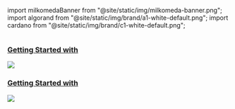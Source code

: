 import milkomedaBanner from "@site/static/img/milkomeda-banner.png";
import algorand from "@site/static/img/brand/a1-white-default.png";
import cardano from "@site/static/img/brand/c1-white-default.png";

<img src={milkomedaBanner} className="img-full" alt="" />


<nav class="pagination-nav docusaurus-mt-lg" aria-label="Docs pages">
    <a class="pagination-nav__link pagination-nav__link--prev" href="/home/intro-c1">
        <h3 class="text-center items-center">
            Getting Started with
        </h3>
        <img src={algorand} className="img-full" />
    </a>
    <a class="pagination-nav__link pagination-nav__link--next" href="/home/intro">
        <h3 class="text-center">
            Getting Started with
        </h3>
        <img src={cardano} className="img-full" />
    </a>
</nav>
